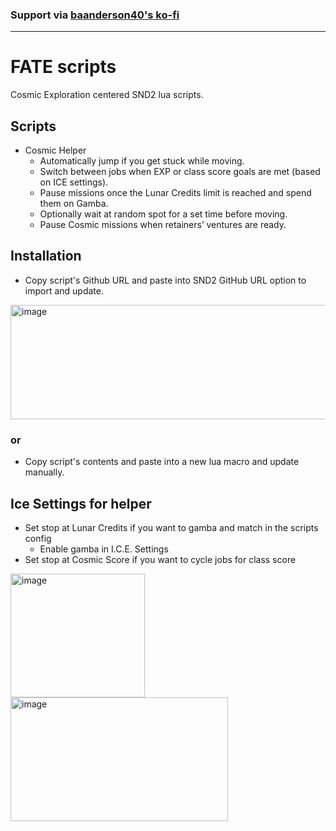 ### Support via [baanderson40's ko-fi](https://ko-fi.com/baanderson40)
---

# FATE scripts

Cosmic Exploration centered SND2 lua scripts. 

## Scripts
- Cosmic Helper
  - Automatically jump if you get stuck while moving.
  - Switch between jobs when EXP or class score goals are met (based on ICE settings).
  - Pause missions once the Lunar Credits limit is reached and spend them on Gamba.
  - Optionally wait at random spot for a set time before moving.
  - Pause Cosmic missions when retainers’ ventures are ready.

## Installation
- Copy script's Github URL and paste into SND2 GitHub URL option to import and update.
<img width="747" height="183" alt="image" src="https://github.com/user-attachments/assets/4af080ef-54a9-4ff1-8f9b-09fd740ac514" />

### or

- Copy script's contents and paste into a new lua macro and update manually.

## Ice Settings for helper
- Set stop at Lunar Credits if you want to gamba and match in the scripts config
  - Enable gamba in I.C.E. Settings
- Set stop at Cosmic Score if you want to cycle jobs for class score
 <img width="215" height="198" alt="image" src="https://github.com/user-attachments/assets/f2454629-b158-4bd0-8500-86f69c9ef98b" />
 <img width="348" height="198" alt="image" src="https://github.com/user-attachments/assets/05fe9d03-8ef5-462f-b4f6-f93a85382d51" />

 
